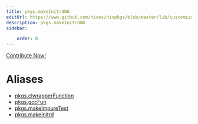 ```yaml
---
title: pkgs.makeInitrdNG
editUrl: https://www.github.com/nixos/nixpkgs/blob/master/lib/customisation.nix#L125C35
description: pkgs.makeInitrdNG
sidebar:

    order: 8
---
```


<a href="https://www.github.com/nixos/nixpkgs/blob/master/lib/customisation.nix#L125C35">Contribute Now!</a>


# Aliases

- [pkgs.clwrapperFunction](/reference/pkgsclwrapperFunction)
- [pkgs.gccFun](/reference/pkgsgccFun)
- [pkgs.makeImpureTest](/reference/pkgsmakeImpureTest)
- [pkgs.makeInitrd](/reference/pkgsmakeInitrd)



